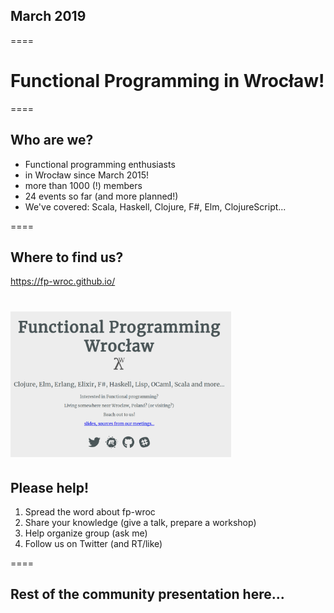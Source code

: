 ## March 2019
====

# Functional Programming in Wrocław!
====

## Who are we?

- Functional programming enthusiasts
- in Wrocław since March 2015!
- more than 1000 (!) members
- 24 events so far (and more planned!)
- We've covered: Scala, Haskell, Clojure, F#, Elm, ClojureScript...

====

## Where to find us?

https://fp-wroc.github.io/

<img src="slides/fp-wroc-site.png" style="height: 70%; width: 70%;"></img>
====

## Please help!

1. Spread the word about fp-wroc
2. Share your knowledge (give a talk, prepare a workshop)
3. Help organize group (ask me)
4. Follow us on Twitter (and RT/like)

====

## Rest of the community presentation here...

